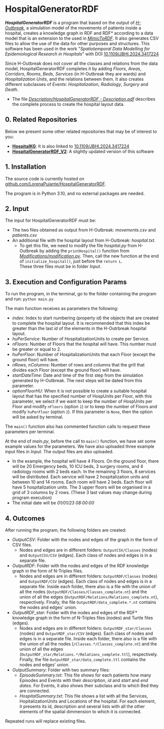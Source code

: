# HospitalGeneratorRDF

**_HospitalGeneratorRDF_** is a program that based on the output of [_H-Outbreak_](https://github.com/denissekim/Simulation-Model), a simulation model of the movements of patients inside a hospital, creates a knowledge graph in RDF and RDF* according to a data model that is an extension to the used in [_MimicToRDF_](https://github.com/LorenaPujante/MimicToRDF). It also generates CSV files to allow the use of the data for other purposes and structures. This software has been used in the work "_Spatiotemporal Data Modelling for Epidemiological Research in Hospitals_" with DOI [10.1109/JBHI.2024.3417224](https://ieeexplore.ieee.org/document/10568325) 

Since H-Outbreak does not cover all the classes and relations from the data model, HospitalGeneratorRDF completes it by adding _Floors_, _Areas_, _Corridors_, _Rooms_, _Beds_, _Services_ (in H-Outbreak they are wards) and _Hospitalization Units_, and the relations between them. It also creates different subclasses of _Events_: _Hospitalization_, _Radiology_, _Surgery_ and _Death_.
- The file [_Description/HospitalGeneratorRDF - Description.pdf_](https://github.com/LorenaPujante/HospitalGeneratorRDF/blob/main/Description/HospitalGeneratorRDF%20-%20Description.pdf) describes the complete process to create the hospital layout data.

## 0. Related Repositories
Below we present some other related repositories that may be of interest to you:
- [**HospitalKG**](https://github.com/LorenaPujante/HospitalKG): It is also linked to [10.1109/JBHI.2024.3417224](https://ieeexplore.ieee.org/document/10568325)
- [**HospitalGeneratorRDF_V2**](https://github.com/LorenaPujante/HospitalGeneratorRDF_V2): A slightly updated version of this software

## 1. Installation
The source code is currently hosted on [github.com/LorenaPujante/HospitalGeneratorRDF](https://github.com/LorenaPujante/HospitalGeneratorRDF).

The program is in Python 3.10, and no external packages are needed.

## 2. Input
The input for HospitalGeneratorRDF must be: 
- The two files obtained as output from H-Outbreak: _movements.csv_ and _patients.csv_
- An additional file with the hospital layout from H-Outbreak: _hospital.txt_.
	- To get this file, we need to modify the file _hospital.py_ from H-Outbreak by adding the `printHospital()` function from [_Modifications/modification.py_](https://github.com/LorenaPujante/HospitalGeneratorRDF/blob/main/Modifications/modification.py). Then, call the new function at the end of `initialize_hospital()`, just before the `return L`.     
These three files must be in folder _Input_.

## 3. Execution and Configuration Params
To run the program, in the terminal, go to the folder containing the program and run: `python main.py`

The main function receives as parameters the following:
- _index_: Index to start numbering (property _id_) the objects that are created to complete the hospital layout. It is recommended that this index be greater than the last _id_ of the elements in the H-Outrbreak hospital layout.
- _huPerService_: Number of HospitalizationUnits to create per Service.
- _nFloors_: Number of Floors that the hospital will have. This number must be greater or equal to 2.
- _huPerFloor_: Number of HospitalizationUnits that each Floor (except the ground floor) will have.
- _nRows_, _nColumns_: Number of rows and columns that the grill that divides each Floor (except the ground floor) will have.
- _startDateTime_: Date and time of the first step from the simulation generated by H-Outbreak. The next steps will be dated from this parameter.
- _optionFloorHU_: When it is not possible to create a suitable hospital layout that has the specified number of HospUnits per Floor, with this parameter, we select if we want to keep the number of HospUnits per Floor and modify `nFloors` (option `1`) or to keep the number of Floors and modify `huPerFloor` (option `2`). If this parameter is `None`, then the option will be asked by terminal.

The `main()` function also has commented function calls to request these parameters per terminal.

At the end of _main.py_, before the call to `main()` function, we have set some example values for the parameters. We have also uploaded three example input files in _Input_. The output files are also uploaded.
- In the example, the hospital will have 4 Floors. On the ground floor, there will be 20 Emergency beds, 10 ICU beds, 3 surgery rooms, and 4 radiology rooms with 2 beds each. In the remaining 3 floors, 8 services will be distributed. Each service will have 2 hospitalization units and between 10 and 14 rooms. Each room will have 2 beds. Each floor will have 5 hospitalization units. The 3 upper floors will be organised in a grid of 3 columns by 2 rows. (These 3 last values may change during program execution)
- The initial date will be _01/01/23 08:00:00_


## 4. Outcomes
After running the program, the following folders are created:
- _OutputCSV_: Folder with the nodes and edges of the graph in the form of CSV files.
	- Nodes and edges are in different folders: `OutputCSV/Classes` (nodes) and `OutputCSV/CSV` (edges). Each class of nodes and edges is in a separate file.
- _OutputRDF_: Folder with the nodes and edges of the RDF knowledge graph in the form of N-Triples files.
	- Nodes and edges are in different folders: `OutputRDF/Classes` (nodes) and `OutputRDF/CSV` (edges). Each class of nodes and edges is in a separate file. Inside each folder, there also is a file with the union of all the nodes (`OutputRDF/Classes/Classes_complete.nt`) and the union of all the edges (`OutputRDF/Relations/Relations_complete.nt`), respectively. Finally, the file `OutputRDF/data_complete.*.nt` contains the nodes and edges' union.
- _OutputRDF_star_: Folder with the nodes and edges of the RDF* knowledge graph in the form of N-Triples files (nodes) and Turtle files (edges).
	- Nodes and edges are in different folders: `OutputRDF_star/Classes` (nodes) and `OutputRDF_star/CSV` (edges). Each class of nodes and edges is in a separate file. Inside each folder, there also is a file with the union of all the nodes (`/Classes.*/Classes_complete.nt`) and the union of all the edges (`OutputRDF_star/Relations.*/Relations_complete.ttl`), respectively. Finally, the file `OutputRDF_star/data_complete.ttl` contains the nodes and edges' union.
- _OutputSummary_: Folder with two summary files:
  - _EpisodeSummary.txt_: This file shows for each patients how many Episodes and Events with their _description_, _id_ and _start_ and _end dates_. For Events, it also shows their subclass and to which Bed they are connected.
  - _HospitalSummary.txt_: This file shows a list with all the Services, HopitalizationUnits and Locations of the hospital. For each element, it presents its id, description and several lists with all the other elements of the spatial dimmension to which it is connected.     

Repeated runs will replace existing files.
